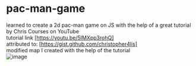 # pac-man-game
learned to create a 2d pac-man game on JS 
with the help of a great tutorial by Chris Courses on YouTube
<br>
tutorial link [https://youtu.be/5IMXpp3rohQ]
<br>
attributed to: [https://gist.github.com/christopher4lis]
<br>
modified map I created with the help of the tutorial
<br>
![image](https://github.com/glenpaulson/pac-man-game/assets/100867968/9c16d6d6-8cac-4c8e-bc33-080e4bcf33ac)
